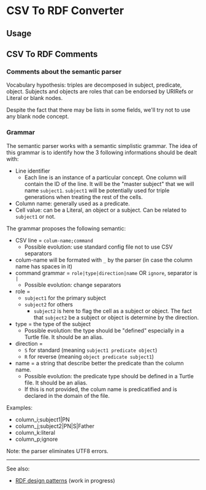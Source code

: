# CSV To RDF Converter

## Usage




## CSV To RDF Comments

### Comments about the semantic parser

Vocabulary hypothesis: triples are decomposed in subject, predicate, object. Subjects and objects are roles that can be endorsed by URIRefs or Literal or blank nodes.

Despite the fact that there may be lists in some fields, we'll try not to use any blank node concept.

### Grammar

The semantic parser works with a semantic simplistic grammar. The idea of this grammar is to identify how the 3 following informations should be dealt with:

  * Line identifier
    * Each line is an instance of a particular concept. One column will contain the ID of the line. It will be the "master subject" that we will name `subject1`. `subject1` will be potentially used for triple generations when treating the rest of the cells.
  * Column name: generally used as a predicate.
  * Cell value: can be a Literal, an object or a subject. Can be related to `subject1` or not.

The grammar proposes the following semantic:

  * CSV line = `colum-name;command`
    * Possible evolution: use standard config file not to use CSV separators
  * colum-name will be formated with `_` by the parser (in case the column name has spaces in it)
  * command grammar = `role|type|direction|name` OR `ignore`, separator is `|`
    * Possible evolution: change separators
  * role =
    * `subject1` for the primary subject
	* `subject2` for others
	  * `subject2` is here to flag the cell as a subject or object. The fact that `subject2` be a subject or object is determine by the direction.
  * type = the type of the subject
    * Possible evolution: the type should be "defined" especially in a Turtle file. It should be an alias.
  * direction =
    * `S` for standard (meaning `subject1 predicate object`)
	* `R` for reverse (meaning `object predicate subject1`)
  * name = a string that describe better the predicate than the column name.
    * Possible evolution: the predicate type should be defined in a Turtle file. It should be an alias.
	* If this is not provided, the colum name is predicatified and is declared in the domain of the file.

Examples:

  * column_i;subject1|PN
  * column_j;subject2|PN|S|Father
  * column_k:literal
  * column_p;ignore

Note: the parser eliminates UTF8 errors.

----

See also:

  * [RDF design patterns](https://github.com/orey/graphapps/blob/master/rdf-design-patterns.md) (work in progress)
